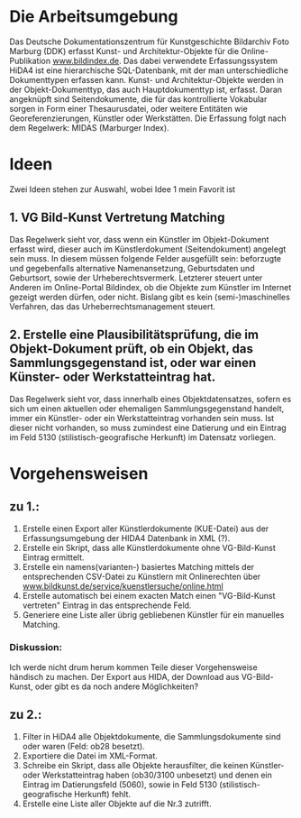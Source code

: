 # Die Arbeitsumgebung

Das Deutsche Dokumentationszentrum für Kunstgeschichte Bildarchiv Foto Marburg (DDK) erfasst Kunst- und Architektur-Objekte für die Online-Publikation www.bildindex.de. Das dabei verwendete Erfassungssystem HiDA4 ist eine hierarchische SQL-Datenbank, mit der man 
unterschiedliche Dokumenttypen erfassen kann. Kunst- und Architektur-Objekte werden in der Objekt-Dokumenttyp, das auch Hauptdokumenttyp ist, erfasst. Daran angeknüpft sind Seitendokumente, die für das kontrollierte Vokabular sorgen in Form einer Thesaurusdatei, 
oder weitere Entitäten wie Georeferenzierungen, Künstler oder Werkstätten.
Die Erfassung folgt nach dem Regelwerk: MIDAS (Marburger Index). 

# Ideen

Zwei Ideen stehen zur Auswahl, wobei Idee 1 mein Favorit ist

## 1. VG Bild-Kunst Vertretung Matching
Das Regelwerk sieht vor, dass wenn ein Künstler im Objekt-Dokument erfasst wird, dieser auch im Künstlerdokument (Seitendokument) angelegt sein muss. In diesem müssen folgende Felder ausgefüllt sein: 
beforzugte und gegebenfalls alternative Namenansetzung, Geburtsdaten und Geburtsort, sowie der Urheberechtsvermerk. Letzterer steuert unter Anderen im Online-Portal Bildindex, ob die Objekte zum Künstler im Internet gezeigt werden dürfen, oder nicht. Bislang gibt 
es kein (semi-)maschinelles Verfahren, das das Urheberrechtsmanagement steuert. 

## 2. Erstelle eine Plausibilitätsprüfung, die im Objekt-Dokument prüft, ob ein Objekt, das Sammlungsgegenstand ist, oder war einen Künster- oder Werkstatteintrag hat. 
Das Regelwerk sieht vor, dass innerhalb eines Objektdatensatzes, sofern es sich um einen aktuellen oder ehemaligen Sammlungsgegenstand handelt, immer ein Künstler- oder ein Werkstatteintrag vorhanden sein muss. Ist dieser nicht vorhanden, so muss zumindest eine 
Datierung und ein Eintrag im Feld 5130 (stilistisch-geografische Herkunft) im Datensatz vorliegen.
  
# Vorgehensweisen
## zu 1.:
1. Erstelle einen Export aller Künstlerdokumente (KUE-Datei) aus der Erfassungsumgebung der HIDA4 Datenbank in XML (?). 
2. Erstelle ein Skript, dass alle Künstlerdokumente ohne VG-Bild-Kunst Eintrag ermittelt.
3. Erstelle ein namens(varianten-) basiertes Matching mittels der entsprechenden CSV-Datei zu Künstlern mit Onlinerechten über www.bildkunst.de/service/kuenstlersuche/online.html
4. Erstelle automatisch bei einem exacten Match einen "VG-Bild-Kunst vertreten" Eintrag in das entsprechende Feld.
5. Generiere eine Liste aller übrig gebliebenen Künstler für ein manuelles Matching.

### Diskussion:
Ich werde nicht drum herum kommen Teile dieser Vorgehensweise händisch zu machen. Der Export aus HIDA, der Download aus VG-Bild-Kunst, oder gibt es da noch andere Möglichkeiten?


## zu 2.:
1. Filter in HiDA4 alle Objektdokumente, die Sammlungsdokumente sind oder waren (Feld: ob28 besetzt).
2. Exportiere die Datei im XML-Format.
3. Schreibe ein Skript, dass alle Objekte herausfilter, die keinen Künstler- oder Werkstatteintrag haben (ob30/3100 unbesetzt) und denen ein Eintrag im Datierungsfeld (5060), sowie in Feld 5130 (stilistisch-geografische Herkunft) fehlt.
4. Erstelle eine Liste aller Objekte auf die Nr.3 zutrifft.


